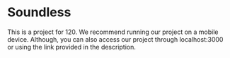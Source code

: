 Soundless
====

This is a project for 120. We recommend running our project on a mobile device. Although, you can also access our project through localhost:3000 or using the link provided in the description.
